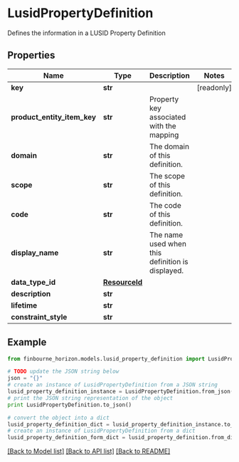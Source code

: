 # LusidPropertyDefinition

Defines the information in a LUSID Property Definition

## Properties
Name | Type | Description | Notes
------------ | ------------- | ------------- | -------------
**key** | **str** |  | [readonly] 
**product_entity_item_key** | **str** | Property key associated with the mapping | 
**domain** | **str** | The domain of this definition. | 
**scope** | **str** | The scope of this definition. | 
**code** | **str** | The code of this definition. | 
**display_name** | **str** | The name used when this definition is displayed. | 
**data_type_id** | [**ResourceId**](ResourceId.md) |  | 
**description** | **str** |  | 
**lifetime** | **str** |  | 
**constraint_style** | **str** |  | 

## Example

```python
from finbourne_horizon.models.lusid_property_definition import LusidPropertyDefinition

# TODO update the JSON string below
json = "{}"
# create an instance of LusidPropertyDefinition from a JSON string
lusid_property_definition_instance = LusidPropertyDefinition.from_json(json)
# print the JSON string representation of the object
print LusidPropertyDefinition.to_json()

# convert the object into a dict
lusid_property_definition_dict = lusid_property_definition_instance.to_dict()
# create an instance of LusidPropertyDefinition from a dict
lusid_property_definition_form_dict = lusid_property_definition.from_dict(lusid_property_definition_dict)
```
[[Back to Model list]](../README.md#documentation-for-models) [[Back to API list]](../README.md#documentation-for-api-endpoints) [[Back to README]](../README.md)


